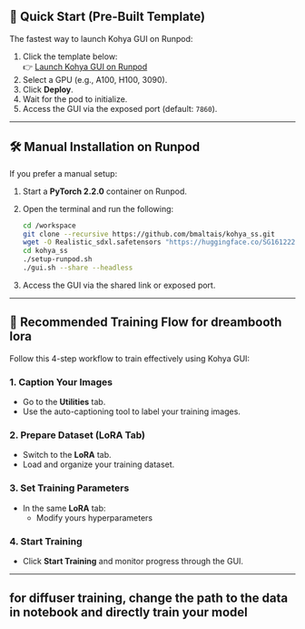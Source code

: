 


## 🚀 Quick Start (Pre-Built Template)

The fastest way to launch Kohya GUI on Runpod:

1. Click the template below:  
   👉 [Launch Kohya GUI on Runpod](https://runpod.io/gsc?template=ya6013lj5a&ref=w18gds2n)
2. Select a GPU (e.g., A100, H100, 3090).
3. Click **Deploy**.
4. Wait for the pod to initialize.
5. Access the GUI via the exposed port (default: `7860`).

---

## 🛠 Manual Installation on Runpod

If you prefer a manual setup:

1. Start a **PyTorch 2.2.0** container on Runpod.
2. Open the terminal and run the following:

   ```bash
   cd /workspace
   git clone --recursive https://github.com/bmaltais/kohya_ss.git
   wget -O Realistic_sdxl.safetensors "https://huggingface.co/SG161222/RealVisXL_V5.0/resolve/main/RealVisXL_V5.0_fp16.safetensors?download=true"
   cd kohya_ss
   ./setup-runpod.sh
   ./gui.sh --share --headless
   ```

3. Access the GUI via the shared link or exposed port.

---

## 📌 Recommended Training Flow for dreambooth lora

Follow this 4-step workflow to train effectively using Kohya GUI:

### 1. Caption Your Images
- Go to the **Utilities** tab.
- Use the auto-captioning tool to label your training images.

### 2. Prepare Dataset (LoRA Tab)
- Switch to the **LoRA** tab.
- Load and organize your training dataset.

### 3. Set Training Parameters
- In the same **LoRA** tab:
  - Modify yours hyperparameters

### 4. Start Training
- Click **Start Training** and monitor progress through the GUI.

---
## for diffuser training, change the path to the data in notebook and directly train your model

